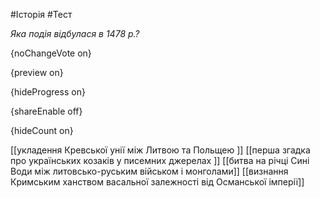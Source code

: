 #Історія #Тест

*Яка подія відбулася в 1478 р.?*

{noChangeVote on}

{preview on}

{hideProgress on}

{shareEnable off}

{hideCount on}

[[укладення Кревської унії між Литвою та Польщею ]]
[[перша згадка про українських козаків у писемних джерелах ]]
[[битва на річці Сині Води між литовсько-руським військом і монголами]]
[[визнання Кримським ханством васальної залежності від Османської імперії]]

